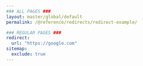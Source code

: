 ```yaml
---
### ALL PAGES ###
layout: master/global/default
permalink: /@reference/redirects/redirect-example/

### REGULAR PAGES ###
redirect:
  url: "https://google.com"
sitemap:
  exclude: true
---
```


